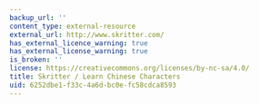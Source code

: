 ```yaml
---
backup_url: ''
content_type: external-resource
external_url: http://www.skritter.com/
has_external_licence_warning: true
has_external_license_warning: true
is_broken: ''
license: https://creativecommons.org/licenses/by-nc-sa/4.0/
title: Skritter / Learn Chinese Characters
uid: 6252dbe1-f33c-4a6d-bc0e-fc58cdca8593
---
```

